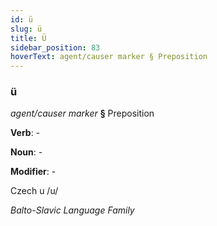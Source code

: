 ```yaml
---
id: ü
slug: ü
title: Ü
sidebar_position: 83
hoverText: agent/causer marker § Preposition
---
```


### ü

*agent/causer marker* **§** Preposition

**Verb**: -

**Noun**: -

**Modifier**: -

Czech u /u/

*Balto-Slavic Language Family*